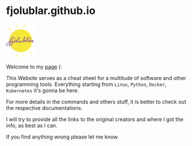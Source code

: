 # fjolublar.github.io

<p align="left"> 
<img width="77" height="92" src="https://raw.githubusercontent.com/fjolublar/fjolublar.github.io/master/assets/logos/logo%40144px.png">
</p>

Welcome to my [page](https://fjolublar.github.io) (:

This Website serves as a cheat sheet for a multitude of software and other programming tools.
Everything starting from `Linux`, `Python`, `Docker`, `Kubernetes` it's gonna be here.

For more details in the commands and others stuff, it is better to check out the respective documentations.

I will try to provide all the links to the original creators and where I got the info, as best as I can.

If you find anything wrong please let me know.